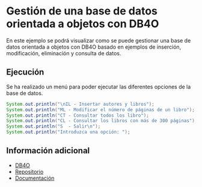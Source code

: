 # Gestión de una base de datos orientada a objetos con DB4O
En este ejemplo se podrá visualizar como se puede gestionar una base de datos orientada a objetos con DB4O 
basado en ejemplos de inserción, modificación, eliminación y consulta de datos.

## Ejecución
Se ha realizado un menú para poder ejecutar las diferentes opciones de la base de datos.
```java
System.out.println("\nIL - Insertar autores y libros");
System.out.println("ML - Modificar el número de páginas de un libro");
System.out.println("CT - Consultar todos los libro");
System.out.println("CL - Consultar los libros con más de 300 páginas");
System.out.println("S  - Salir\n");
System.out.println("Introduzca una opción: ");
```

## Información adicional
- [DB4O](http://db4o.com/)
- [Repositorio](https://javalibs.com/artifact/com.db4o/db4o-core-java5)
- [Documentación](https://www.db4o.com/documentation/)